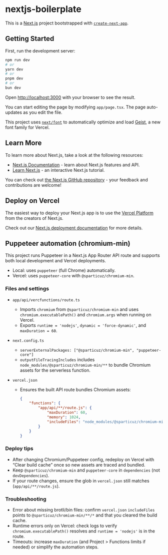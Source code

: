 # nextjs-boilerplate

This is a [Next.js](https://nextjs.org) project bootstrapped with [`create-next-app`](https://nextjs.org/docs/app/api-reference/cli/create-next-app).

## Getting Started

First, run the development server:

```bash
npm run dev
# or
yarn dev
# or
pnpm dev
# or
bun dev
```

Open [http://localhost:3000](http://localhost:3000) with your browser to see the result.

You can start editing the page by modifying `app/page.tsx`. The page auto-updates as you edit the file.

This project uses [`next/font`](https://nextjs.org/docs/app/building-your-application/optimizing/fonts) to automatically optimize and load [Geist](https://vercel.com/font), a new font family for Vercel.

## Learn More

To learn more about Next.js, take a look at the following resources:

- [Next.js Documentation](https://nextjs.org/docs) - learn about Next.js features and API.
- [Learn Next.js](https://nextjs.org/learn) - an interactive Next.js tutorial.

You can check out [the Next.js GitHub repository](https://github.com/vercel/next.js) - your feedback and contributions are welcome!

## Deploy on Vercel

The easiest way to deploy your Next.js app is to use the [Vercel Platform](https://vercel.com/new?utm_medium=default-template&filter=next.js&utm_source=create-next-app&utm_campaign=create-next-app-readme) from the creators of Next.js.

Check out our [Next.js deployment documentation](https://nextjs.org/docs/app/building-your-application/deploying) for more details.

## Puppeteer automation (chromium-min)

This project runs Puppeteer in a Next.js App Router API route and supports both local development and Vercel deployments.

- Local: uses `puppeteer` (full Chrome) automatically.
- Vercel: uses `puppeteer-core` with `@sparticuz/chromium-min`.

### Files and settings

- `app/api/vercfunctions/route.ts`
	- Imports `chromium` from `@sparticuz/chromium-min` and uses `chromium.executablePath()` and `chromium.args` when running on Vercel.
	- Exports `runtime = 'nodejs'`, `dynamic = 'force-dynamic'`, and `maxDuration = 60`.

- `next.config.ts`
	- `serverExternalPackages: ["@sparticuz/chromium-min", "puppeteer-core"]`
	- `outputFileTracingIncludes` includes `node_modules/@sparticuz/chromium-min/**` to bundle Chromium assets for the serverless function.

- `vercel.json`
	- Ensures the built API route bundles Chromium assets:

		```json
		{
			"functions": {
				"app/api/**/route.js": {
					"maxDuration": 60,
					"memory": 1024,
					"includeFiles": "node_modules/@sparticuz/chromium-min/**/*"
				}
			}
		}
		```

### Deploy tips

- After changing Chromium/Puppeteer config, redeploy on Vercel with “Clear build cache” once so new assets are traced and bundled.
- Keep `@sparticuz/chromium-min` and `puppeteer-core` in `dependencies` (not `devDependencies`).
- If your route changes, ensure the glob in `vercel.json` still matches (`app/api/**/route.js`).

### Troubleshooting

- Error about missing brotli/bin files: confirm `vercel.json` `includeFiles` points to `@sparticuz/chromium-min/**/*` and that you cleared the build cache.
- Runtime errors only on Vercel: check logs to verify `chromium.executablePath()` resolves and `runtime = 'nodejs'` is in the route.
- Timeouts: increase `maxDuration` (and Project > Functions limits if needed) or simplify the automation steps.
